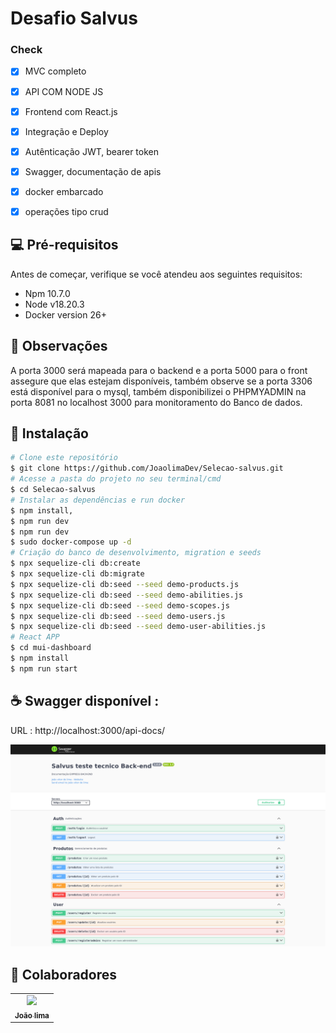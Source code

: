 # Desafio Salvus

### Check

- [x] MVC completo
- [x] API COM NODE JS
- [x] Frontend com React.js
- [x] Integração e Deploy
- [x] Autênticação JWT, bearer token
- [x] Swagger, documentação de apis
- [x] docker embarcado
- [x] operações tipo crud


## 💻 Pré-requisitos

Antes de começar, verifique se você atendeu aos seguintes requisitos:

- Npm 10.7.0
- Node v18.20.3
- Docker version 26+

## 📜 Observações
  A porta 3000 será mapeada para o backend e a porta 5000 para o front assegure que elas estejam disponíveis, também observe se a porta 3306 está disponível para o mysql, também disponibilizei o PHPMYADMIN na porta 8081 no localhost 3000 para monitoramento do Banco de dados. 

## 🚀 Instalação

```bash
# Clone este repositório
$ git clone https://github.com/JoaolimaDev/Selecao-salvus.git
# Acesse a pasta do projeto no seu terminal/cmd
$ cd Selecao-salvus
# Instalar as dependências e run docker
$ npm install,
$ npm run dev
$ npm run dev
$ sudo docker-compose up -d
# Criação do banco de desenvolvimento, migration e seeds
$ npx sequelize-cli db:create
$ npx sequelize-cli db:migrate
$ npx sequelize-cli db:seed --seed demo-products.js
$ npx sequelize-cli db:seed --seed demo-abilities.js
$ npx sequelize-cli db:seed --seed demo-scopes.js
$ npx sequelize-cli db:seed --seed demo-users.js
$ npx sequelize-cli db:seed --seed demo-user-abilities.js
# React APP
$ cd mui-dashboard
$ npm install
$ npm run start
```

## ☕  Swagger disponível :

URL : http://localhost:3000/api-docs/

![alt text](image.png)

## 🤝 Colaboradores

<table>
  <tr>
    <td align="center">
      <a href="https://www.linkedin.com/in/jo%C3%A3o-vitor-de-lima-74441b1b1/" title="Linkedin">
        <img src="https://avatars.githubusercontent.com/u/107968321?v=4" width="100px;"/><br>
        <sub>
          <b>João lima</b>
        </sub>
      </a>
    </td>
  </tr>
</table>